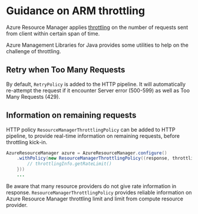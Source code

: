 # Guidance on ARM throttling

Azure Resource Manager applies [throttling][arm-throttling] on the number of requests sent from client within certain span of time.

Azure Management Libraries for Java provides some utilities to help on the challenge of throttling.

## Retry when Too Many Requests

By default, `RetryPolicy` is added to the HTTP pipeline. It will automatically re-attempt the request if it encounter Server error (500-599) as well as Too Many Requests (429).

## Information on remaining requests

HTTP policy `ResourceManagerThrottlingPolicy` can be added to HTTP pipeline, to provide real-time information on remaining requests, before throttling kick-in.

```java
AzureResourceManager azure = AzureResourceManager.configure()
    .withPolicy(new ResourceManagerThrottlingPolicy((response, throttlingInfo) -> {
        // throttlingInfo.getRateLimit()
    }))
    ...
```

Be aware that many resource providers do not give rate information in response. `ResourceManagerThrottlingPolicy` provides reliable information on Azure Resource Manager throttling limit and limit from compute resource provider.

[arm-throttling]: https://docs.microsoft.com/azure/azure-resource-manager/management/request-limits-and-throttling

